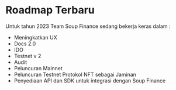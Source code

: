 # Roadmap Terbaru

Untuk tahun 2023 Team Soup Finance sedang bekerja keras dalam :&#x20;

* Meningkatkan UX
* Docs 2.0
* IDO
* Testnet v 2
* Audit
* Peluncuran Mainnet
* Peluncuran Testnet Protokol NFT sebagai Jaminan
* Penyediaan API dan SDK untuk integrasi dengan Soup Finance
